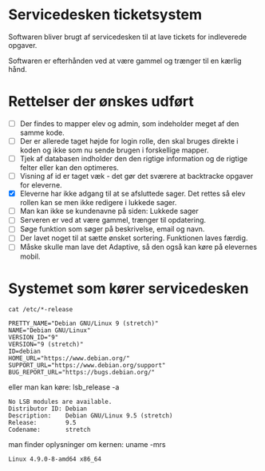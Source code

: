 # Servicedesken ticketsystem

Softwaren bliver brugt af servicedesken til at lave tickets for indleverede opgaver.

Softwaren er efterhånden ved at være gammel og trænger til en kærlig hånd.

# Rettelser der ønskes udført
- [ ] Der findes to mapper elev og admin, som indeholder meget af den samme kode.
- [ ] Der er allerede taget højde for login rolle, den skal bruges direkte i koden og ikke som nu sende brugen i forskellige mapper.
- [ ] Tjek af databasen indholder den den rigtige information og de rigtige felter eller kan den optimeres.
- [ ] Visning af id er taget væk - det gør det sværere at backtracke opgaver for eleverne.
- [x] Eleverne har ikke adgang til at se afsluttede sager. Det rettes så elev rollen kan se men ikke redigere i lukkede sager.
- [ ] Man kan ikke se kundenavne på siden: Lukkede sager
- [ ] Serveren er ved at være gammel, trænger til opdatering.
- [ ] Søge funktion som søger på beskrivelse, email og navn.
- [ ] Der lavet noget til at sætte ønsket sortering. Funktionen laves færdig.
- [ ] Måske skulle man lave det Adaptive, så den også kan køre på elevernes mobil.

# Systemet som kører servicedesken
    cat /etc/*-release
    
    PRETTY_NAME="Debian GNU/Linux 9 (stretch)"
    NAME="Debian GNU/Linux"
    VERSION_ID="9"
    VERSION="9 (stretch)"
    ID=debian
    HOME_URL="https://www.debian.org/"
    SUPPORT_URL="https://www.debian.org/support"
    BUG_REPORT_URL="https://bugs.debian.org/"

eller man kan køre:
    lsb_release -a

    No LSB modules are available.
    Distributor ID: Debian
    Description:    Debian GNU/Linux 9.5 (stretch)
    Release:        9.5
    Codename:       stretch

man finder oplysninger om kernen:
    uname -mrs
    
    Linux 4.9.0-8-amd64 x86_64

